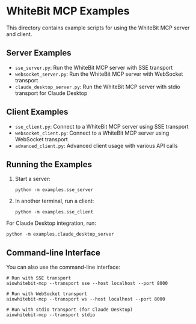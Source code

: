 # WhiteBit MCP Examples

This directory contains example scripts for using the WhiteBit MCP server and client.

## Server Examples

- `sse_server.py`: Run the WhiteBit MCP server with SSE transport
- `websocket_server.py`: Run the WhiteBit MCP server with WebSocket transport
- `claude_desktop_server.py`: Run the WhiteBit MCP server with stdio transport for Claude Desktop

## Client Examples

- `sse_client.py`: Connect to a WhiteBit MCP server using SSE transport
- `websocket_client.py`: Connect to a WhiteBit MCP server using WebSocket transport
- `advanced_client.py`: Advanced client usage with various API calls

## Running the Examples

1. Start a server:
   ```
   python -m examples.sse_server
   ```

2. In another terminal, run a client:
   ```
   python -m examples.sse_client
   ```

For Claude Desktop integration, run:
```
python -m examples.claude_desktop_server
```

## Command-line Interface

You can also use the command-line interface:

```
# Run with SSE transport
aiowhitebit-mcp --transport sse --host localhost --port 8000

# Run with WebSocket transport
aiowhitebit-mcp --transport ws --host localhost --port 8000

# Run with stdio transport (for Claude Desktop)
aiowhitebit-mcp --transport stdio
```